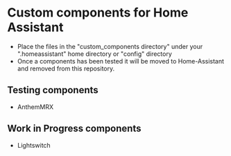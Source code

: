 # Custom components for Home Assistant

- Place the files in the "custom_components directory" under your ".homeassistant" home directory or "config" directory
- Once a components has been tested it will be moved to Home-Assistant and removed from this repository.

## Testing components
- AnthemMRX


## Work in Progress components
- Lightswitch





